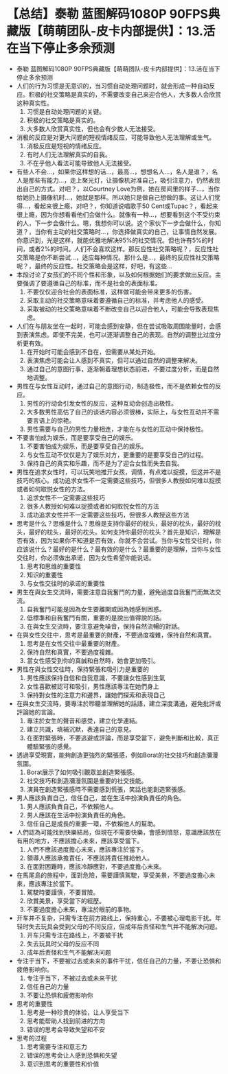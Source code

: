 # 【总结】泰勒 蓝图解码1080P 90FPS典藏版【萌萌团队-皮卡内部提供】：13.活在当下停止多余预测

-   泰勒 蓝图解码1080P 90FPS典藏版【萌萌团队-皮卡内部提供】：13.活在当下停止多余预测
-   人们的行为习惯是无意识的，当习惯自动处理问题时，就会形成一种自动反应。积极的社交策略是真实的，不需要改变自己来迎合他人，大多数人会欣赏这种真实性。
    1.  习惯是自动处理问题的关键。
    2.  积极的社交策略是真实的。
    3.  大多数人欣赏真实性，但也会有少数人无法接受。
-   消极的反应是对更大问题的短视情绪反应，可能导致他人无法理解或生气。
    1.  消极反应是短视的情绪反应。
    2.  有时人们无法理解真实的自我。
    3.  不在乎他人看法可能导致他人无法接受。
-   有些人不会...，如果你这样想的话...，最高...，想想名人...，名人是谁？，名人是那些有能力...，走上聚光灯，让摄像机对准自己，吸引注意力，仍然表现出自己的方式。对吧？，以Courtney Love为例，她在房间里的样子...，当你给她扔上摄像机时...，她就是那样。所以她只是做自己想做的事。这让人们觉得...，看起来很上瘾，对吧？，你知道说唱歌手50 Cent或Tupac？，看起来很上瘾，因为你想看看他们会做什么。就像有一种...，想要看到这个不受约束的人，下一步会做什么。嗯，我想你可以说。这个家伙下一步会做什么，你知道？，当你有主动的社交策略时...，你选择做真实的自己，让事情自然发展。你意识到，光是这样，就能优雅地解决95%的社交情况。但也许有5%的时间，或者2%的时间。人们不会喜欢这样。那反应性社交策略呢？，反应性社交策略是你不断尝试...，适应每种情况。那什么是...，最终的反应性社交策略呢？，最终的反应性。社交策略会是这样，好吧，有这些...
-   本段讨论了女孩们的不同个性和形象，以及如何根据她们的要求做出反应。主要强调了要遵循自己的标准，而不是社会的表面标准。
    1.  不要仅仅迎合社会的表面标准，这样做可能会带来更多的伤害。
    2.  采取主动的社交策略意味着要遵循自己的标准，并考虑他人的感受。
    3.  采取被动的社交策略意味着不断改变自己以迎合他人，可能会导致表现焦虑。
-   人们在与朋友坐在一起时，可能会感到安静，但在尝试吸取周围能量时，会感到表演焦虑。即使不完美，也可以逐渐调整自己的表现。自然的调整比过度分析更有效。
    1.  在开始时可能会感到不自在，但需要从某处开始。
    2.  表演焦虑可能会让人感到不真实，但可以通过自然的调整来解决。
    3.  通过自己的意图行事，逐渐朝着理想状态前进，不要过度分析，而是自然地调整。
-   男性在与女性互动时，通过自己的意图行动，制造极性，而不是依赖女性的反应。
    1.  男性的行动会引发女性的反应，这种互动会创造出极性。
    2.  大多数男性高估了自己的谈话内容必须很棒，实际上，与女性互动并不需要言语上的惊艳。
    3.  男性需要与自己的男性力量相连，才能在与女性的互动中保持极性。
-   不要害怕成为娱乐，而是要享受自己的娱乐。
    1.  不要害怕成为娱乐，而是要享受自己的娱乐。
    2.  与女性互动不仅仅是为了娱乐对方，更重要的是要享受自己的过程。
    3.  保持自己的真实和乐趣，而不是为了迎合女性而失去自我。
-   男性在追求女性时，可以玩笑地推开女孩，调情，有点难以捉摸，但这并不是技巧的核心。成功追求女性不一定需要这些技巧，但很多人教授如何难以捉摸或者如何取悦女性的方法。
    1.  追求女性不一定需要这些技巧
    2.  很多人教授如何难以捉摸或者如何取悦女性的方法
    3.  成功追求女性并不一定需要这些技巧，但很多人教授这些方法
-   思考是什么？思维是什么？思维是支持你最好的枕头，最好的枕头，最好的枕头，最好的枕头，最好的枕头。如何支持你最好的枕头？首先是知识，理解是否有效，因为如果你不知道是否有效，你就不会尝试。当你与女性交往时，你应该说什么？最好的是什么？最有效的是什么？最重要的是理解，当你与女性交往时，你必须做出承诺，因为女性希望你能说话。
    1.  思考和思维的重要性
    2.  知识的重要性
    3.  与女性交往时的承诺的重要性
-   男生在與女生交流時，需要注意自我奮鬥的力量，避免過度自我奮鬥而無法交流。
    1.  自我奮鬥可能是因為女生要離開或因為她感到困惑。
    2.  低標準和自我奮鬥有關，重要的是說出值得說的話。
    3.  在與女生交流時，要注意避免噪音，保持自然流暢的對話。
-   在與女性交往中，思考是最重要的財產，不要過度複雜，保持自然和真實。
    1.  思考是在女性交往中最重要的財產。
    2.  保持自然和真實，不要過度複雜。
    3.  當女性感受到你的真誠和自然時，她會更加吸引。
-   男性在與女性交往時，保持緊張和吸引力是重要的
    1.  男性應該保持自信和自我意識，不要讓女性感到生氣
    2.  女性喜歡被認可和吸引，男性應該專注在她們身上
    3.  保持對女性的注意力和邊界，讓她們探索和表現自己
-   在與女生交流時，要專注於聆聽並理解她的話語，建立深度溝通，避免批評或評論她的言論。
    1.  專注於女生的聲音和感受，建立化學連結。
    2.  建立共識，填補沉默，表達自己的意見。
    3.  在面對緊張時，不要逃避或評論，而是享受當下，避免判斷和比較，真正體驗緊張的感覺。
-   透過享受現實，能夠創造更強烈的緊張感，例如Borat的社交技巧和創造瀰漫氛圍。
    1.  Borat展示了如何吸引觀眾並創造緊張感。
    2.  社交技巧和創造瀰漫氛圍是重要的社交技能。
    3.  演員在創造緊張感時不需要感到慌張，笑話也能創造緊張感。
-   男人應該負責自己，信任自己，並在生活中扮演負責任的角色。
    1.  男人應該負責自己，不依賴他人。
    2.  男人應該在生活中扮演負責任的角色。
    3.  信任自己是成長的重要一環，不依賴他人的幫助。
-   人們認為可能找到快樂結局，但現在不需要快樂，會感到憤怒，意識應該放在有用的地方，不應該擔心未來，應該享受當下。
    1.  人們不應該過度擔心未來，應該專注於當下。
    2.  領導人應該承擔責任，不應該將責任推給他人。
    3.  在面對困難時，應該冷靜應對，不要過度擔心未來。
-   在馬尾島的旅程中，面對危險，需要謹慎駕駛，享受美景，不要過度擔心未來，應該專注於當下。
    1.  駕駛時要謹慎，不要冒險。
    2.  欣賞美景，享受當下的經歷。
    3.  不要過度擔心未來，專注於眼前的事物。
-   开车并不复杂，只需专注在前方路线上，保持重心，不要被心理电影干扰。年轻时失去玩具会受到父母的不同反应，但成年后责怪和生气并不能解决问题。
    1.  开车只需专注在路线上，不要被干扰
    2.  失去玩具时父母的反应不同
    3.  成年后责怪和生气不能解决问题
-   专注于当下，不要被过去或未来的事件干扰，信任自己的力量，不要让恐惧和疲倦影响你。
    1.  专注于当下，不被过去或未来干扰
    2.  信任自己的力量
    3.  不要让恐惧和疲倦影响你
-   思考的重要性
    1.  思考是一种珍贵的体验，让人享受当下
    2.  思考能帮助人找到前进的方向
    3.  错误的思考会导致失望和不安
-   思考的过程
    1.  思考需要专注和意志力
    2.  错误的思考会让人感到恐惧和失望
    3.  意识到思考的重要性和价值